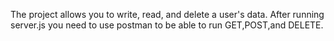 The project allows you to write, read, and delete a user's data. After running server.js you need to use postman to be able to run GET,POST,and DELETE.

